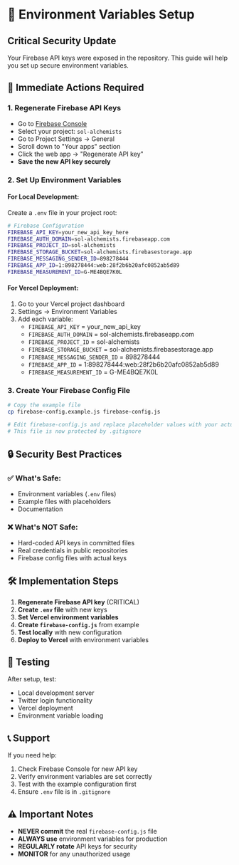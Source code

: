 # 🔐 Environment Variables Setup

## Critical Security Update

Your Firebase API keys were exposed in the repository. This guide will help you set up secure environment variables.

## 🚨 Immediate Actions Required

### 1. **Regenerate Firebase API Keys**
- Go to [Firebase Console](https://console.firebase.google.com/)
- Select your project: `sol-alchemists`
- Go to Project Settings → General
- Scroll down to "Your apps" section
- Click the web app → "Regenerate API key"
- **Save the new API key securely**

### 2. **Set Up Environment Variables**

#### **For Local Development:**
Create a `.env` file in your project root:
```bash
# Firebase Configuration
FIREBASE_API_KEY=your_new_api_key_here
FIREBASE_AUTH_DOMAIN=sol-alchemists.firebaseapp.com
FIREBASE_PROJECT_ID=sol-alchemists
FIREBASE_STORAGE_BUCKET=sol-alchemists.firebasestorage.app
FIREBASE_MESSAGING_SENDER_ID=898278444
FIREBASE_APP_ID=1:898278444:web:28f2b6b20afc0852ab5d89
FIREBASE_MEASUREMENT_ID=G-ME4BQE7K0L
```

#### **For Vercel Deployment:**
1. Go to your Vercel project dashboard
2. Settings → Environment Variables
3. Add each variable:
   - `FIREBASE_API_KEY` = your_new_api_key
   - `FIREBASE_AUTH_DOMAIN` = sol-alchemists.firebaseapp.com
   - `FIREBASE_PROJECT_ID` = sol-alchemists
   - `FIREBASE_STORAGE_BUCKET` = sol-alchemists.firebasestorage.app
   - `FIREBASE_MESSAGING_SENDER_ID` = 898278444
   - `FIREBASE_APP_ID` = 1:898278444:web:28f2b6b20afc0852ab5d89
   - `FIREBASE_MEASUREMENT_ID` = G-ME4BQE7K0L

### 3. **Create Your Firebase Config File**
```bash
# Copy the example file
cp firebase-config.example.js firebase-config.js

# Edit firebase-config.js and replace placeholder values with your actual keys
# This file is now protected by .gitignore
```

## 🔒 Security Best Practices

### ✅ **What's Safe:**
- Environment variables (`.env` files)
- Example files with placeholders
- Documentation

### ❌ **What's NOT Safe:**
- Hard-coded API keys in committed files
- Real credentials in public repositories
- Firebase config files with actual keys

## 🛠️ Implementation Steps

1. **Regenerate Firebase API key** (CRITICAL)
2. **Create `.env` file** with new keys
3. **Set Vercel environment variables**
4. **Create `firebase-config.js`** from example
5. **Test locally** with new configuration
6. **Deploy to Vercel** with environment variables

## 🧪 Testing

After setup, test:
- Local development server
- Twitter login functionality
- Vercel deployment
- Environment variable loading

## 📞 Support

If you need help:
1. Check Firebase Console for new API key
2. Verify environment variables are set correctly
3. Test with the example configuration first
4. Ensure `.env` file is in `.gitignore`

## ⚠️ Important Notes

- **NEVER commit** the real `firebase-config.js` file
- **ALWAYS use** environment variables for production
- **REGULARLY rotate** API keys for security
- **MONITOR** for any unauthorized usage
